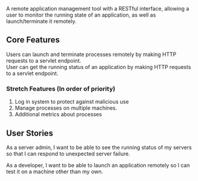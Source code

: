 A remote application management tool with a RESTful interface, 
allowing a user to monitor the running state of an application, as well as launch/terminate it remotely.

## Core Features
Users can launch and terminate processes remotely by making HTTP requests to a servlet endpoint.  
User can get the running status of an application by making HTTP requests to a servlet endpoint.  

### Stretch Features (In order of priority)
1. Log in system to protect against malicious use
2. Manage processes on multiple machines. 
3. Additional metrics about processes

## User Stories
As a server admin, I want to be able to see the running status of my servers so that I can respond to unexpected server failure.

As a developer, I want to be able to launch an application remotely so I can test it on a machine other than my own.
